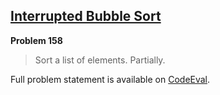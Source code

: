 [Interrupted Bubble Sort][ce]
-----------------------------

**Problem 158**

> Sort a list of elements. Partially.

Full problem statement is available on [CodeEval][ce].

[ce]: https://www.codeeval.com/browse/158/
      "View problem statement on CodeEval"
